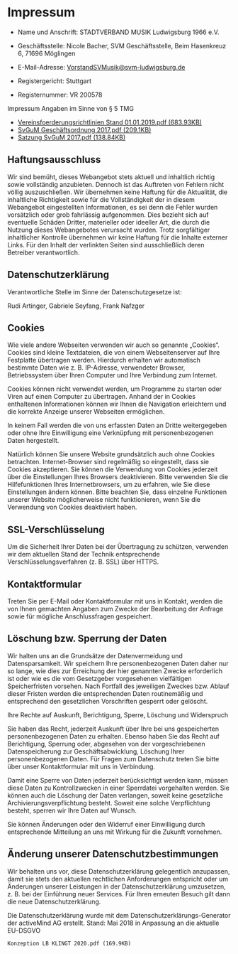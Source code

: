 # Impressum 

- Name und Anschrift: STADTVERBAND MUSIK  Ludwigsburg 1966 e.V.


- Geschäftsstelle: Nicole Bacher, SVM Geschäftsstelle, Beim Hasenkreuz 6, 71696 Möglingen
- E-Mail-Adresse: VorstandSVMusik@svm-ludwigsburg.de
- Registergericht: Stuttgart
- Registernummer: VR 200578

Impressum Angaben im Sinne von § 5 TMG

- [Vereinsfoerderungsrichtlinien Stand 01.01.2019.pdf (683.93KB)]()
- [SvGuM Geschäftsordnung 2017.pdf (209.1KB)]()
- [Satzung SvGuM 2017.pdf (138.84KB)]()


## Haftungsausschluss
Wir sind bemüht, dieses Webangebot stets aktuell und inhaltlich richtig sowie vollständig anzubieten. Dennoch ist das Auftreten von Fehlern   nicht völlig auszuschließen. Wir übernehmen keine Haftung für die Aktualität, die inhaltliche Richtigkeit sowie für die Vollständigkeit der in diesem Webangebot eingestellten Informationen, es sei denn die Fehler wurden vorsätzlich oder grob fahrlässig aufgenommen.
Dies bezieht sich auf eventuelle Schäden Dritter, materieller oder ideeller Art, die durch die Nutzung dieses Webangebotes verursacht wurden.
Trotz sorgfältiger inhaltlicher Kontrolle übernehmen wir keine Haftung für die Inhalte externer Links.
Für den Inhalt der verlinkten Seiten sind ausschließlich deren Betreiber verantwortlich. 

## Datenschutzerklärung

Verantwortliche Stelle im Sinne der Datenschutzgesetze ist:

Rudi Artinger, Gabriele Seyfang, Frank Nafzger

## Cookies

Wie viele andere Webseiten verwenden wir auch so genannte „Cookies“. Cookies sind kleine Textdateien, die von einem Webseitenserver auf Ihre Festplatte übertragen werden. Hierdurch erhalten wir automatisch bestimmte Daten wie z. B. IP-Adresse, verwendeter Browser, Betriebssystem über Ihren Computer und Ihre Verbindung zum Internet.

Cookies können nicht verwendet werden, um Programme zu starten oder Viren auf einen Computer zu übertragen. Anhand der in Cookies enthaltenen Informationen können wir Ihnen die Navigation erleichtern und die korrekte Anzeige unserer Webseiten ermöglichen.

In keinem Fall werden die von uns erfassten Daten an Dritte weitergegeben oder ohne Ihre Einwilligung eine Verknüpfung mit personenbezogenen Daten hergestellt.

Natürlich können Sie unsere Website grundsätzlich auch ohne Cookies betrachten. Internet-Browser sind regelmäßig so eingestellt, dass sie Cookies akzeptieren. Sie können die Verwendung von Cookies jederzeit über die Einstellungen Ihres Browsers deaktivieren. Bitte verwenden Sie die Hilfefunktionen Ihres Internetbrowsers, um zu erfahren, wie Sie diese Einstellungen ändern können. Bitte beachten Sie, dass einzelne Funktionen unserer Website möglicherweise nicht funktionieren, wenn Sie die Verwendung von Cookies deaktiviert haben.

## SSL-Verschlüsselung

Um die Sicherheit Ihrer Daten bei der Übertragung zu schützen, verwenden wir dem aktuellen Stand der Technik entsprechende Verschlüsselungsverfahren (z. B. SSL) über HTTPS.

## Kontaktformular

Treten Sie per E-Mail oder Kontaktformular mit uns in Kontakt, werden die von Ihnen gemachten Angaben zum Zwecke der Bearbeitung der Anfrage sowie für mögliche Anschlussfragen gespeichert.

## Löschung bzw. Sperrung der Daten

Wir halten uns an die Grundsätze der Datenvermeidung und Datensparsamkeit. Wir speichern Ihre personenbezogenen Daten daher nur so lange, wie dies zur Erreichung der hier genannten Zwecke erforderlich ist oder wie es die vom Gesetzgeber vorgesehenen vielfältigen Speicherfristen vorsehen. Nach Fortfall des jeweiligen Zweckes bzw. Ablauf dieser Fristen werden die entsprechenden Daten routinemäßig und entsprechend den gesetzlichen Vorschriften gesperrt oder gelöscht.

Ihre Rechte auf Auskunft, Berichtigung, Sperre, Löschung und Widerspruch

Sie haben das Recht, jederzeit Auskunft über Ihre bei uns gespeicherten personenbezogenen Daten zu erhalten. Ebenso haben Sie das Recht auf Berichtigung, Sperrung oder, abgesehen von der vorgeschriebenen Datenspeicherung zur Geschäftsabwicklung, Löschung Ihrer personenbezogenen Daten. Für Fragen zum Datenschutz treten Sie bitte über unser Kontaktformular mit uns in Verbindung.

Damit eine Sperre von Daten jederzeit berücksichtigt werden kann, müssen diese Daten zu Kontrollzwecken in einer Sperrdatei vorgehalten werden. Sie können auch die Löschung der Daten verlangen, soweit keine gesetzliche Archivierungsverpflichtung besteht. Soweit eine solche Verpflichtung besteht, sperren wir Ihre Daten auf Wunsch.

Sie können Änderungen oder den Widerruf einer Einwilligung durch entsprechende Mitteilung an uns mit Wirkung für die Zukunft vornehmen.

## Änderung unserer Datenschutzbestimmungen

Wir behalten uns vor, diese Datenschutzerklärung gelegentlich anzupassen, damit sie stets den aktuellen rechtlichen Anforderungen entspricht oder um Änderungen unserer Leistungen in der Datenschutzerklärung umzusetzen, z. B. bei der Einführung neuer Services. Für Ihren erneuten Besuch gilt dann die neue Datenschutzerklärung.

Die Datenschutzerklärung wurde mit dem Datenschutzerklärungs-Generator der activeMind AG erstellt.  Stand: Mai 2018 in Anpassung an die aktuelle EU-DSGVO



	Konzeption LB KLINGT 2020.pdf (169.9KB)

 


 

 

 
